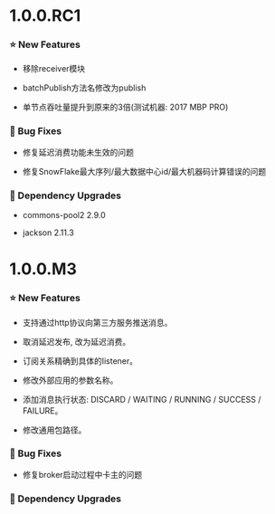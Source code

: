 # 1.0.0.RC1

### ⭐ New Features

- 移除receiver模块

- batchPublish方法名修改为publish

- 单节点吞吐量提升到原来的3倍(测试机器: 2017 MBP PRO)

### 🐞 Bug Fixes

- 修复延迟消费功能未生效的问题

- 修复SnowFlake最大序列/最大数据中心id/最大机器码计算错误的问题

### 🔨 Dependency Upgrades

- commons-pool2 2.9.0

- jackson 2.11.3



# 1.0.0.M3

### ⭐ New Features

- 支持通过http协议向第三方服务推送消息。

- 取消延迟发布, 改为延迟消费。

- 订阅关系精确到具体的listener。

- 修改外部应用的参数名称。

- 添加消息执行状态: DISCARD / WAITING / RUNNING / SUCCESS / FAILURE。

- 修改通用包路径。

### 🐞 Bug Fixes

- 修复broker启动过程中卡主的问题

### 🔨 Dependency Upgrades

